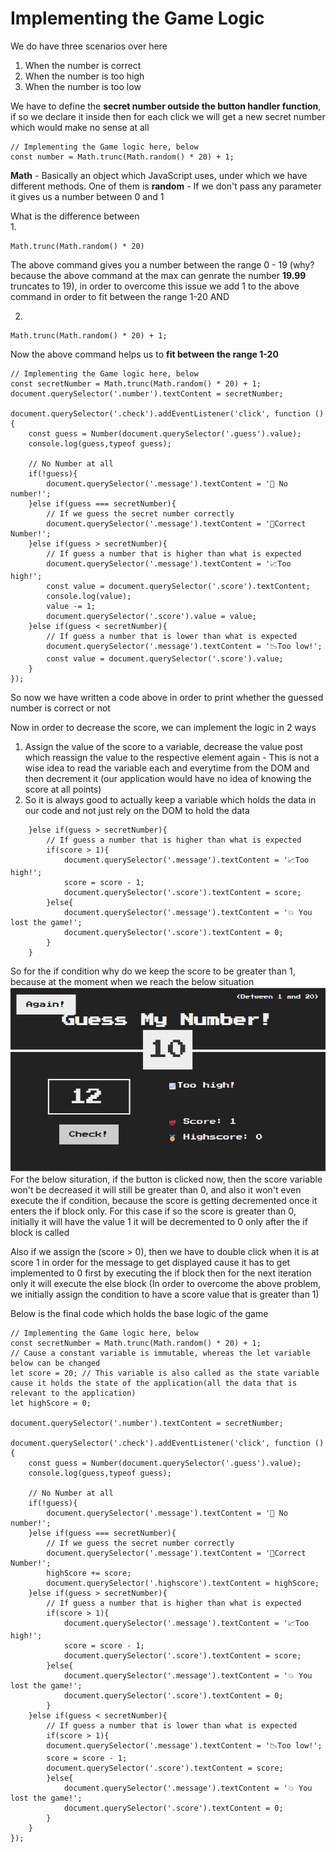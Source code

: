# Implementing the Game Logic

We do have three scenarios over here
1. When the number is correct
2. When the number is too high
3. When the number is too low

We have to define the **secret number outside the button handler function**, if so we declare it inside then for each click we will get a new secret number which would make no sense at all

```JS
// Implementing the Game logic here, below
const number = Math.trunc(Math.random() * 20) + 1;
```
**Math** - Basically an object which JavaScript uses, under which we have different methods. One of them is **random** - If we don't pass any parameter it gives us a number between 0 and 1

What is the difference between          
1. 
```JS
Math.trunc(Math.random() * 20)
```
The above command gives you a number between the range 0 - 19 (why? because the above command at the max can genrate the number **19.99** truncates to 19), in order to overcome this issue we add 1 to the above command in order to fit between the range 1-20
AND     

2.
```JS
Math.trunc(Math.random() * 20) + 1;
```
Now the above command helps us to **fit between the range 1-20**

```JS
// Implementing the Game logic here, below
const secretNumber = Math.trunc(Math.random() * 20) + 1;
document.querySelector('.number').textContent = secretNumber;

document.querySelector('.check').addEventListener('click', function () {
    const guess = Number(document.querySelector('.guess').value);
    console.log(guess,typeof guess);

    // No Number at all
    if(!guess){
        document.querySelector('.message').textContent = '🚫 No number!';
    }else if(guess === secretNumber){
        // If we guess the secret number correctly
        document.querySelector('.message').textContent = '🎉Correct Number!';
    }else if(guess > secretNumber){
        // If guess a number that is higher than what is expected
        document.querySelector('.message').textContent = '📈Too high!';
        const value = document.querySelector('.score').textContent;
        console.log(value);
        value -= 1;
        document.querySelector('.score').value = value;
    }else if(guess < secretNumber){
        // If guess a number that is lower than what is expected
        document.querySelector('.message').textContent = '📉Too low!';
        const value = document.querySelector('.score').value;
    }
});
```
So now we have written a code above in order to print whether the guessed number is correct or not 

Now in order to decrease the score, we can implement the logic in 2 ways

1. Assign the value of the score to a variable, decrease the value post which reassign the value to the respective element again - This is not a wise idea to read the variable each and everytime from the DOM and then decrement it (our application would have no idea of knowing the score at all points)       
2. So it is always good to actually keep a variable which holds the data in our code and not just rely on the DOM to hold the data

```JS
    }else if(guess > secretNumber){
        // If guess a number that is higher than what is expected
        if(score > 1){
            document.querySelector('.message').textContent = '📈Too high!';
            score = score - 1;
            document.querySelector('.score').textContent = score;
        }else{
            document.querySelector('.message').textContent = '💥 You lost the game!';
            document.querySelector('.score').textContent = 0;
        }
    }
```
So for the if condition why do we keep the score to be greater than 1, because at the moment when we reach the below situation  
![Why set the Score Variable to a value greater than 1](./images/Why%20Set%20the%20Score%20Variable%20to%20Greater%20Than%201.png)
For the below situration, if the button is clicked now, then the score variable won't be decreased it will still be greater than 0, and also it won't even execute the if condition, because the score is getting decremented once it enters the if block only. For this case if so the score is greater than 0, initially it will have the value 1 it will be decremented to 0 only after the if block is called 

Also if we assign the (score > 0), then we have to double click when it is at score 1 in order for the message to get displayed
cause it has to get implemented to 0 first by executing the if block then for the next iteration only it will execute the else block
(In order to overcome the above problem, we initially assign the condition to have a score value that is greater than 1)


Below is the final code which holds the base logic of the game
```JS
// Implementing the Game logic here, below
const secretNumber = Math.trunc(Math.random() * 20) + 1;
// Cause a constant variable is immutable, whereas the let variable below can be changed
let score = 20; // This variable is also called as the state variable cause it holds the state of the application(all the data that is relevant to the application)
let highScore = 0;

document.querySelector('.number').textContent = secretNumber;

document.querySelector('.check').addEventListener('click', function () {
    const guess = Number(document.querySelector('.guess').value);
    console.log(guess,typeof guess);

    // No Number at all
    if(!guess){
        document.querySelector('.message').textContent = '🚫 No number!';
    }else if(guess === secretNumber){
        // If we guess the secret number correctly
        document.querySelector('.message').textContent = '🎉Correct Number!';
        highScore += score;
        document.querySelector('.highscore').textContent = highScore;
    }else if(guess > secretNumber){
        // If guess a number that is higher than what is expected
        if(score > 1){
            document.querySelector('.message').textContent = '📈Too high!';
            score = score - 1;
            document.querySelector('.score').textContent = score;
        }else{
            document.querySelector('.message').textContent = '💥 You lost the game!';
            document.querySelector('.score').textContent = 0;
        }
    }else if(guess < secretNumber){
        // If guess a number that is lower than what is expected
        if(score > 1){
        document.querySelector('.message').textContent = '📉Too low!';
        score = score - 1;
        document.querySelector('.score').textContent = score;
        }else{
            document.querySelector('.message').textContent = '💥 You lost the game!';
            document.querySelector('.score').textContent = 0;
        }
    }
});
```


